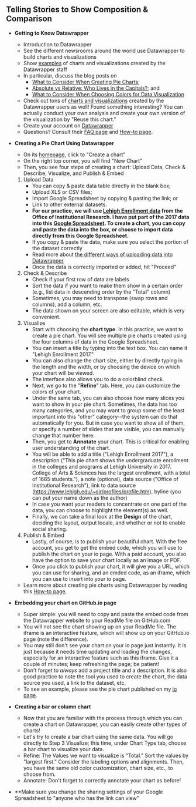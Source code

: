 ## Telling Stories to Show Composition & Comparison
- **Getting to Know Datawrapper**
  -   Introduction to Datawrapper
  -   See the different newsrooms around the world use Datawrapper to build charts and visualizations
  -   Show [examples](https://blog.datawrapper.de/) of charts and visualizations created by the Datawrapper staff
  -   In particular, discuss the blog posts on 
      * [What to Consider When Creating Pie Charts](https://blog.datawrapper.de/pie-charts/); 
      * [Absolute vs Relative: Who Lives in the Capitals?](https://blog.datawrapper.de/weekly-chart-capitals/); and
      * [What to Consider When Choosing Colors for Data Visualization](https://blog.datawrapper.de/colors/)
  -   Check out tons of [charts and visualizations](https://river.datawrapper.de/) created by the Datawrapper users as well! Found something interesting? You can actually conduct your own analysis and create your own version of the visualization by "Reuse this chart."
  -   Create your account on [Datawrapper](https://www.datawrapper.de/)
  -   Questions? Consult their [FAQ page](https://www.datawrapper.de/faq/) and [How-to page](https://academy.datawrapper.de/).


- **Creating a Pie Chart Using Datawrapper**
  -   On its [homepage](https://www.datawrapper.de/), click to "Create a chart"
  -   On the right top corner, you will find "New Chart"
  -   Then, you see four steps of creating a chart: Upload Data, Check & Describe, Visualize, and Publish & Embed
    1.  Upload Data
        * You can copy & paste data table directly in the blank box;
        * Upload XLS or CSV files;
        * Import Google Spreadsheet by copying & pasting the link; or
        * Link to other external datasets.
        * **For our practice, we will use [Lehigh Enrollment data](https://www.lehigh.edu/~oir/profiles/profile.htm) from the Office of Institutional Research. I have put part of the 2017 data into this [Google Spreadsheet](https://docs.google.com/spreadsheets/d/1dFnkn8Sm_aJHxFLC6DD8W4mIthVDjTIz6A0h-_kE2lA/edit?usp=sharing). To create a chart, you can copy and paste the data into the box, or choose to import data directly from this Google Spreadsheet.**
        * If you copy & paste the data, make sure you select the portion of the dataset correctly
        * Read more about [the different ways of uploading data into Datawrapper](https://academy.datawrapper.de/article/86-upload-data)
        * Once the data is correctly imported or added, hit "Proceed"
    2. Check & Describe
        * Check if your first row of data are labels
        * Sort the data if you want to make them show in a certain order (e.g., list data in descending order by the "Total" column)
        * Sometimes, you may need to transpose (swap rows and columns), add a column, etc.
        * The data shown on your screen are also editable, which is very convenient.
    3. Visualize
        * Start with choosing the **chart type**. In this practice, we want to create a pie chart. You will see multiple pie charts created using the four columns of data in the Google Spreadsheet.
        * You can insert a title by typing into the text box. You can name it "Lehigh Enrollment 2017."
        * You can also change the chart size, either by directly typing in the length and the width, or by choosing the device on which your chart will be viewed.
        * The interface also allows you to do a colorblind check.
        * Next, we go to the "**Refine**" tab. Here, you can customize the colors of your chart.
        * Under the same tab, you can also choose how many slices you want to show in your pie chart. Sometimes, the data has too many categories, and you may want to group some of the least important into this "other" category--the system can do that automatically for you. But in case you want to show all of them, or specify a number of slides that are visible, you can manually change that number here.
        * Then, you get to **Annotate** your chart. This is critical for enabling user understanding of the chart.
        * You will be able to add a title ("Lehigh Enrollment 2017"), a description ("This pie chart shows the undergraduate enrollment in the colleges and programs at Lehigh University in 2017. College of Arts & Sciences has the largest enrollment, with a total of 1665 students."), a note (optional), data source ("Office of Institutional Research"), link to data source (https://www.lehigh.edu/~oir/profiles/profile.htm), byline (you can put your name down as the author)
        * In case you want your readers to concentrate on one part of the data, you can choose to highlight the element(s) as well.
        * Finally, we can take a final look at the **Design** of the chart, deciding the layout, output locale, and whether or not to enable social sharing.
    4. Publish & Embed
        * Lastly, of course, is to publish your beautiful chart. With the free account, you get to get the embed code, which you will use to publish the chart on your io page. With a paid account, you also have the option to save your chart locally as an image or PDF.
        * Once you click to publish your chart, it will give you a URL, which you can use for sharing, and an emded code, as an iframe, which you can use to insert into your io page.
  -   Learn more about creating pie charts using Datawrapper by reading this [How-to page](https://academy.datawrapper.de/article/24-how-to-create-a-pie-chart).


- **Embedding your chart on GitHub.io page**
  -   Super simple: you will need to copy and paste the embed code from the Datawrapper website to your ReadMe file on GitHub.com
  -   You will not see the chart showing up on your ReadMe file. The iframe is an interactive feature, which will show up on your GitHub.io page (note the difference). 
  -   You may still don't see your chart on your io page just instantly. It is just because it needs time updating and loading the changes, especially for an interactive feature such as this iframe. Give it a couple of minutes; keep refreshing the page; be patient!
  -   Don't forget to *always* add a project title and a description. It is also good practice to note the tool you used to create the chart, the data source you used, a link to the dataset, etc.
  -   To see an example, please see the pie chart published on my [io page](https://haiyanjia-lehigh.github.io/).


- **Creating a bar or column chart**
  -   Now that you are familiar with the process through which you can create a chart on Datawrapper, you can easily create other types of charts!
  -   Let's try to create a bar chart using the same data. You will go directly to Step 3 Visualize; this time, under Chart Type tab, choose a bar chart to visualize your data.
  -   Refine: The Values we want to visualize is "Total." Sort the values by "largest first." Consider the labeling options and alignments. Then, you have the same old color customization, chart size, etc., to choose from.
  -   Annotate: Don't forget to correctly annotate your chart as before!



-   **Make sure you change the sharing settings of your Google Spreadsheet to "anyone who has the link can view"
